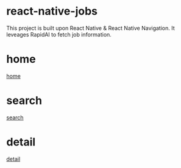 # react-native-jobs
This project is built upon React Native & React Native Navigation. It leveages RapidAI to fetch job information.

# home

[home](./readme/home.gif)

# search

[search](./readme/search.gif)

# detail

[detail](./readme/detail.gif)